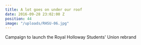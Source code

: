 ```yaml
---
title: A lot goes on under our roof
date: 2016-09-28 23:02:00 Z
position: 44
image: "/uploads/RHSU-06.jpg"
---
```


Campaign to launch the Royal Holloway Students' Union rebrand